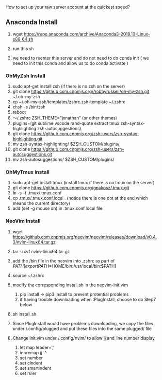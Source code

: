 How to set up your raw server account at the quickest speed?

## Anaconda Install

1. wget https://repo.anaconda.com/archive/Anaconda3-2019.10-Linux-x86_64.sh

2. run this sh
3. we need to reenter this server and do not need to do conda init ( we need to init this conda and allow us to do conda activate )

### OhMyZsh Install

1. sudo apt-get install zsh (if there is no zsh on the server)
2. git clone https://github.com.cnpmjs.org//robbyrussell/oh-my-zsh.git ~/.oh-my-zsh
3. cp ~/.oh-my-zsh/templates/zshrc.zsh-template ~/.zshrc
4. chsh -s /bin/zsh
5. reboot
6. ～/.zshrc ZSH_THEME="jonathan" (or other themes)
7. plugins=(git sublime vscode rand-quote extract tmux zsh-syntax-highlighting zsh-autosuggestions)
8. git clone https://github.com.cnpmjs.org/zsh-users/zsh-syntax-highlighting.git
9. mv zsh-syntax-highlighting/ $ZSH_CUSTOM/plugins/
10. git clone https://github.com.cnpmjs.org/zsh-users/zsh-autosuggestions.git
11. mv zsh-autosuggestions/ $ZSH_CUSTOM/plugins/

### OhMyTmux Install

1. sudo apt-get install tmux (install tmux if there is no tmux on the server)
2. git clone https://github.com.cnpmjs.org/gpakosz/.tmux.git
3. ln -s -f .tmux/.tmux.conf
4. cp .tmux/.tmux.conf.local . (notice there is one dot at the end which means the current directory)
5. add (set -g mouse on) in .tmux.conf.local file

### NeoVim Install

1. wget https://github.com.cnpmjs.org/neovim/neovim/releases/download/v0.4.3/nvim-linux64.tar.gz
2. tar -zxvf nvim-linux64.tar.gz
3. add the /bin file in the neovim into .zshrc as part of $PATH   [export PATH=$HOME/bin:/usr/local/bin:$PATH]

4. source ~/.zshrc
5. modify the corresponding install.sh in the neovim-init.vim
   1. pip install -> pip3 install to prevent protential problems
   2. if having trouble downloading when :PlugInstall, choose to do Step7 below
6. sh install.sh
7. Since PlugInstall would have problems downloading, we copy the files under /.config/plugged and put these files into the same plugged/ file 
8. Change init.vim under /.config/nvim/ to allow jj and line number display
   1. let map leader=','
   2. inoremap jj <Esc>`^
   3. set number
   4. set cindent
   5. set smartindent
   6. set ruler
